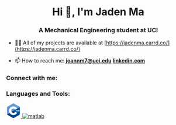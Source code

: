 <h1 align="center">Hi 👋, I'm Jaden Ma</h1>
<h3 align="center">A Mechanical Engineering student at UCI</h3>

- 👨‍💻 All of my projects are available at [https://jadenma.carrd.co/](https://jadenma.carrd.co/)

- 📫 How to reach me: **joannm7@uci.edu** **[linkedin.com](www.linkedin.com/in/jaden-ma-4354062a8)**

<h3 align="left">Connect with me:</h3>
<p align="left">
</p>

<h3 align="left">Languages and Tools:</h3>
<p align="left"> <a href="https://www.w3schools.com/cpp/" target="_blank" rel="noreferrer"> <img src="https://raw.githubusercontent.com/devicons/devicon/master/icons/cplusplus/cplusplus-original.svg" alt="cplusplus" width="40" height="40"/> </a> <a href="https://www.mathworks.com/" target="_blank" rel="noreferrer"> <img src="https://upload.wikimedia.org/wikipedia/commons/2/21/Matlab_Logo.png" alt="matlab" width="40" height="40"/> </a> </p>

